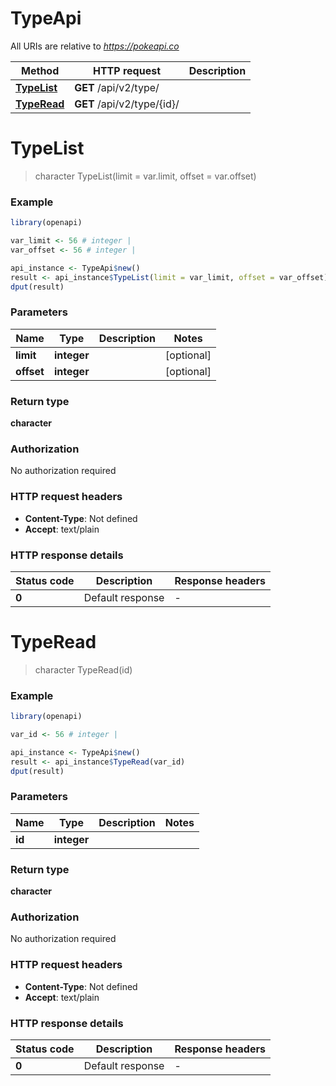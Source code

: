 # TypeApi

All URIs are relative to *https://pokeapi.co*

Method | HTTP request | Description
------------- | ------------- | -------------
[**TypeList**](TypeApi.md#TypeList) | **GET** /api/v2/type/ | 
[**TypeRead**](TypeApi.md#TypeRead) | **GET** /api/v2/type/{id}/ | 


# **TypeList**
> character TypeList(limit = var.limit, offset = var.offset)



### Example
```R
library(openapi)

var_limit <- 56 # integer | 
var_offset <- 56 # integer | 

api_instance <- TypeApi$new()
result <- api_instance$TypeList(limit = var_limit, offset = var_offset)
dput(result)
```

### Parameters

Name | Type | Description  | Notes
------------- | ------------- | ------------- | -------------
 **limit** | **integer**|  | [optional] 
 **offset** | **integer**|  | [optional] 

### Return type

**character**

### Authorization

No authorization required

### HTTP request headers

 - **Content-Type**: Not defined
 - **Accept**: text/plain

### HTTP response details
| Status code | Description | Response headers |
|-------------|-------------|------------------|
| **0** | Default response |  -  |

# **TypeRead**
> character TypeRead(id)



### Example
```R
library(openapi)

var_id <- 56 # integer | 

api_instance <- TypeApi$new()
result <- api_instance$TypeRead(var_id)
dput(result)
```

### Parameters

Name | Type | Description  | Notes
------------- | ------------- | ------------- | -------------
 **id** | **integer**|  | 

### Return type

**character**

### Authorization

No authorization required

### HTTP request headers

 - **Content-Type**: Not defined
 - **Accept**: text/plain

### HTTP response details
| Status code | Description | Response headers |
|-------------|-------------|------------------|
| **0** | Default response |  -  |

